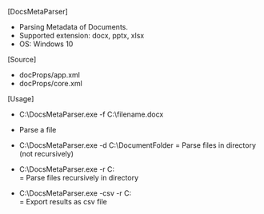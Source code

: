 [DocsMetaParser]
- Parsing Metadata of Documents.
- Supported extension: docx, pptx, xlsx
- OS: Windows 10

[Source]
- docProps/app.xml
- docProps/core.xml

[Usage]
- C:\DocsMetaParser.exe -f C:\filename.docx  
- Parse a file  
- C:\DocsMetaParser.exe -d C:\DocumentFolder
= Parse files in directory (not recursively)
  
- C:\DocsMetaParser.exe -r C:\
= Parse files recursively in directory
  
- C:\DocsMetaParser.exe -csv -r C:\
= Export results as csv file
